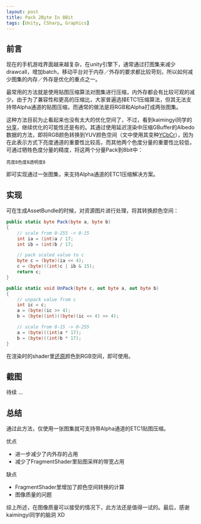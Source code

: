 ```yaml
---
layout: post
title: Pack 2Byte In 8Bit
tags: [Unity, CSharp, Graphics]
---
```


## 前言

现在的手机游戏界面越来越复杂，在unity引擎下，通常通过打图集来减少drawcall，增加batch，移动平台对于内存／外存的要求都比较苛刻，所以如何减少图集的内存／外存是优化的重点之一。

最常用的方法就是使用贴图压缩算法对图集进行压缩，内外存都会有比较可观的减少。由于为了兼容性和更高的压缩比，大家普遍选择ETC1压缩算法，但其无法支持带Alpha通道的贴图压缩，而通常的做法是将RGB和Alpha打成两张图集。

这种方法目前为止看起来也没有太大的优化空间了，不过，看到kaimingyi同学的[分享](http://gameknife.github.io/tech/2016/04/25/UITexCompress/)，继续优化的可能性还是有的。其通过使用延迟渲染中压缩GBuffer的Albedo数据的方法，即将RGB颜色转换到YUV颜色空间（文中使用其变种[YCbCr](https://en.wikipedia.org/wiki/YCbCr)），因为在此表示方式下亮度通道的重要性比较高，而其他两个色度分量的重要性比较低，可通过牺牲色度分量的精度，将这两个分量Pack到8bit中：

```
亮度8色度8透明度8
```

即可实现通过一张图集，来支持Alpha通道的ETC1压缩解决方案。

## 实现

可在生成AssetBundle的时候，对资源图片进行处理，将其转换颜色空间：

```csharp
public static byte Pack(byte a, byte b)
{
    // scale from 0-255 -> 0-15
    int ia = (int)a / 17;
    int ib = (int)b / 17;

    // pack scaled value to c
    byte c = (byte)(ia << 4);
    c = (byte)((int)c | ib & 15);
    return c;
}

public static void UnPack(byte c, out byte a, out byte b)
{
    // unpack value from c
    int ic = c;
    a = (byte)(ic >> 4);
    b = (byte)(int)((byte)(ic << 4) >> 4);

    // scale from 0-15 -> 0-255
    a = (byte)((int)a * 17);
    b = (byte)((int)b * 17);
}
```

在渲染时的shader里[还原](http://www.cnblogs.com/crazybingo/archive/2012/06/08/2541700.html)颜色到RGB空间，即可使用。

## 截图

待续 … 

## 总结

通过此方法，仅使用一张图集就可支持带Alpha通道的ETC1贴图压缩。

优点

* 进一步减少了内外存的占用
* 减少了FragmentShader里贴图采样的带宽占用

缺点

* FragmentShader里增加了颜色空间转换的计算
* 图像质量的问题

综上所述，在图像质量可以接受的情况下，此方法还是值得一试的。最后，感谢kaimingyi同学的脑洞 XD